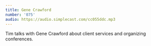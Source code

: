 ```yaml
---
title: Gene Crawford
number: '075'
audio: https://audio.simplecast.com/cc055ddc.mp3
---
```

Tim talks with Gene Crawford about client services and organizing conferences.
